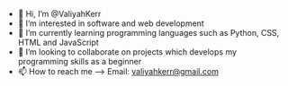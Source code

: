 - 👋 Hi, I’m @ValiyahKerr
- 👀 I’m interested in software and web development
- 🌱 I’m currently learning programming languages such as Python, CSS, HTML and JavaScript
- 💞️ I’m looking to collaborate on projects which develops my programming skills as a beginner 
- 📫 How to reach me --> Email: valiyahkerr@gmail.com

<!---
ValiyahKerr/ValiyahKerr is a ✨ special ✨ repository because its `README.md` (this file) appears on your GitHub profile.
You can click the Preview link to take a look at your changes.
--->
